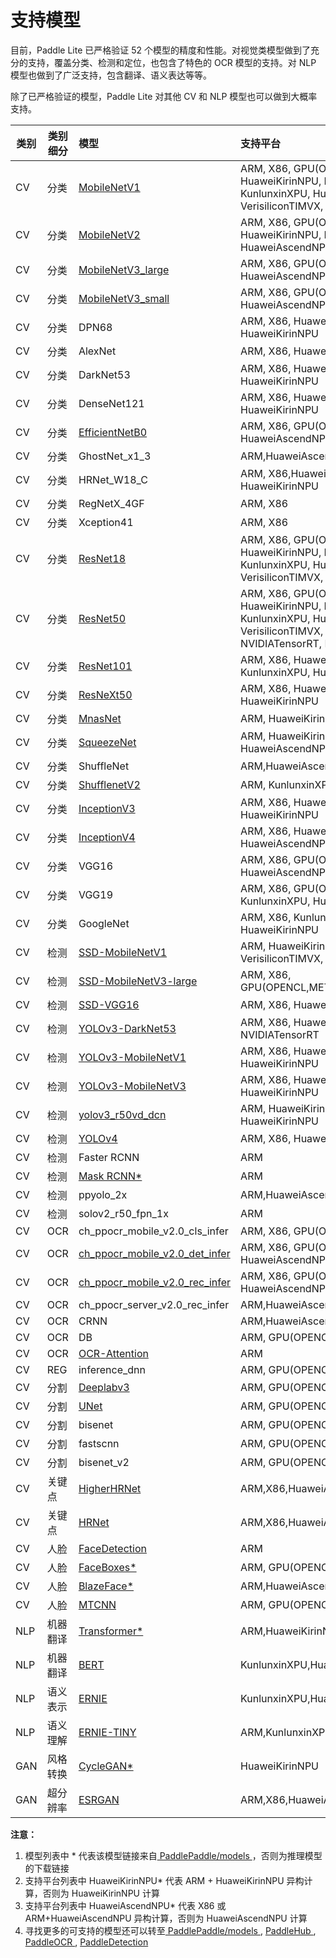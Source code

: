 # 支持模型

目前，Paddle Lite 已严格验证 52 个模型的精度和性能。对视觉类模型做到了充分的支持，覆盖分类、检测和定位，也包含了特色的 OCR 模型的支持。对 NLP 模型也做到了广泛支持，包含翻译、语义表达等等。

除了已严格验证的模型，Paddle Lite 对其他 CV 和 NLP 模型也可以做到大概率支持。

| 类别 | 类别细分 | 模型 | 支持平台 |
|-|-|:-|:-|
| CV | 分类 | [MobileNetV1](https://paddlelite-demo.bj.bcebos.com/models/mobilenet_v1_fp32_224_fluid.tar.gz) | ARM, X86, GPU(OPENCL,METAL), HuaweiKirinNPU, RockchipNPU, MediatekAPU, KunlunxinXPU, HuaweiAscendNPU, VerisiliconTIMVX, AndroidNNAPI |
| CV | 分类 | [MobileNetV2](https://paddlelite-demo.bj.bcebos.com/models/mobilenet_v2_fp32_224_fluid.tar.gz) | ARM, X86, GPU(OPENCL,METAL), HuaweiKirinNPU, KunlunxinXPU, HuaweiAscendNPU |
| CV | 分类 | [MobileNetV3_large](https://paddle-inference-dist.bj.bcebos.com/AI-Rank/mobile/MobileNetV3_large_x1_0.tar.gz) | ARM, X86, GPU(OPENCL,METAL), HuaweiAscendNPU, HuaweiKirinNPU |
| CV | 分类 | [MobileNetV3_small](https://paddle-inference-dist.bj.bcebos.com/AI-Rank/mobile/MobileNetV3_small_x1_0.tar.gz) | ARM, X86, GPU(OPENCL,METAL), HuaweiAscendNPU, HuaweiKirinNPU |
| CV | 分类 | DPN68 | ARM, X86, HuaweiAscendNPU, HuaweiKirinNPU |
| CV | 分类 | AlexNet | ARM, X86, HuaweiAscendNPU |
| CV | 分类 | DarkNet53 | ARM, X86, HuaweiAscendNPU, HuaweiKirinNPU |
| CV | 分类 | DenseNet121 | ARM, X86, HuaweiAscendNPU, HuaweiKirinNPU |
| CV | 分类 | [EfficientNetB0](https://paddlelite-demo.bj.bcebos.com/models/EfficientNetB0.tar.gz) | ARM, X86, GPU(OPENCL), KunlunxinXPU, HuaweiAscendNPU, HuaweiKirinNPU |
| CV | 分类 | GhostNet_x1_3 | ARM,HuaweiAscendNPU, HuaweiKirinNPU |
| CV | 分类 | HRNet_W18_C | ARM, X86,HuaweiAscendNPU, HuaweiKirinNPU |
| CV | 分类 | RegNetX_4GF | ARM, X86 |
| CV | 分类 | Xception41 | ARM, X86 |
| CV | 分类 | [ResNet18](https://paddlelite-demo.bj.bcebos.com/models/resnet18_fp32_224_fluid.tar.gz) | ARM, X86, GPU(OPENCL,METAL), HuaweiKirinNPU, RockchipNPU, KunlunxinXPU, HuaweiAscendNPU, VerisiliconTIMVX, AndroidNNAPI |
| CV | 分类 | [ResNet50](https://paddlelite-demo.bj.bcebos.com/models/resnet50_fp32_224_fluid.tar.gz) | ARM, X86, GPU(OPENCL,METAL), HuaweiKirinNPU, RockchipNPU, KunlunxinXPU, HuaweiAscendNPU, VerisiliconTIMVX, AndroidNNAPI, NVIDIATensorRT, IntelOpenVINO|
| CV | 分类 | [ResNet101](https://paddlelite-demo.bj.bcebos.com/NNAdapter/models/PaddleClas/ResNet101.tgz) | ARM, X86, HuaweiKirinNPU, RockchipNPU, KunlunxinXPU, HuaweiAscendNPU |
| CV | 分类 | [ResNeXt50](https://paddlelite-demo.bj.bcebos.com/NNAdapter/models/PaddleClas/ResNeXt50_32x4d.tgz) | ARM, X86, HuaweiAscendNPU, HuaweiKirinNPU |
| CV | 分类 | [MnasNet](https://paddlelite-demo.bj.bcebos.com/models/mnasnet_fp32_224_fluid.tar.gz)| ARM, HuaweiKirinNPU, HuaweiAscendNPU |
| CV | 分类 | [SqueezeNet](https://paddlelite-demo.bj.bcebos.com/models/squeezenet_fp32_224_fluid.tar.gz) | ARM, HuaweiKirinNPU, KunlunxinXPU, HuaweiAscendNPU |
| CV | 分类 | ShuffleNet | ARM,HuaweiAscendNPU |
| CV | 分类 | [ShufflenetV2](https://paddlelite-demo.bj.bcebos.com/models/shufflenetv2.tar.gz) | ARM, KunlunxinXPU, HuaweiAscendNPU |
| CV | 分类 | [InceptionV3](https://paddlelite-demo.bj.bcebos.com/NNAdapter/models/PaddleClas/InceptionV3.tgz) | ARM, X86, HuaweiAscendNPU, HuaweiKirinNPU |
| CV | 分类 | [InceptionV4](https://paddlelite-demo.bj.bcebos.com/models/inceptionv4.tar.gz) | ARM, X86, HuaweiKirinNPU, KunlunxinXPU, HuaweiAscendNPU |
| CV | 分类 | VGG16 | ARM, X86, GPU(OPENCL), KunlunxinXPU, HuaweiAscendNPU |
| CV | 分类 | VGG19 | ARM, X86, GPU(OPENCL,METAL), KunlunxinXPU, HuaweiAscendNPU|
| CV | 分类 | GoogleNet | ARM, X86, KunlunxinXPU, HuaweiAscendNPU, HuaweiKirinNPU |
| CV | 检测 | [SSD-MobileNetV1](https://paddlelite-demo.bj.bcebos.com/models/ssd_mobilenet_v1_pascalvoc_fp32_300_fluid.tar.gz) | ARM, HuaweiKirinNPU*, HuaweiAscendNPU*, VerisiliconTIMVX, AndroidNNAPI |
| CV | 检测 | [SSD-MobileNetV3-large](https://paddle-inference-dist.bj.bcebos.com/AI-Rank/mobile/ssdlite_mobilenet_v3_large.tar.gz) | ARM, X86, GPU(OPENCL,METAL),HuaweiAscendNPU* |
| CV | 检测 | [SSD-VGG16](https://paddlelite-demo.bj.bcebos.com/NNAdapter/models/PaddleDetection/ssd_vgg16_300_240e_voc.tgz) | ARM, X86, HuaweiAscendNPU* |
| CV | 检测 | [YOLOv3-DarkNet53](https://paddlelite-demo.bj.bcebos.com/NNAdapter/models/PaddleDetection/yolov3_darknet53_270e_coco.tgz) | ARM, X86, HuaweiAscendNPU* , NVIDIATensorRT|
| CV | 检测 | [YOLOv3-MobileNetV1](https://paddlelite-demo.bj.bcebos.com/NNAdapter/models/PaddleDetection/yolov3_mobilenet_v1_270e_coco.tgz) | ARM, X86, HuaweiAscendNPU*, HuaweiKirinNPU |
| CV | 检测 | [YOLOv3-MobileNetV3](https://paddlelite-demo.bj.bcebos.com/models/yolov3_mobilenet_v3_prune86_FPGM_320_fp32_fluid.tar.gz) | ARM, X86, HuaweiAscendNPU*, HuaweiKirinNPU |
| CV | 检测 | [yolov3_r50vd_dcn](https://paddlelite-demo.bj.bcebos.com/NNAdapter/models/PaddleDetection/yolov3_r50vd_dcn_270e_coco.tgz) | ARM, HuaweiKirinNPU*, HuaweiAscendNPU*, HuaweiKirinNPU |
| CV | 检测 | [YOLOv4](https://paddlelite-demo.bj.bcebos.com/NNAdapter/models/PaddleDetection/yolov4_cspdarknet.tgz) | ARM, X86, HuaweiAscendNPU* |
| CV | 检测 | Faster RCNN | ARM |
| CV | 检测 | [Mask RCNN*](https://github.com/PaddlePaddle/PaddleDetection/blob/release/0.4/docs/MODEL_ZOO_cn.md) | ARM |
| CV | 检测 | ppyolo_2x | ARM,HuaweiAscendNPU* |
| CV | 检测 | solov2_r50_fpn_1x | ARM |
| CV | OCR | ch_ppocr_mobile_v2.0_cls_infer | ARM, X86, GPU(OPENCL),HuaweiAscendNPU |
| CV | OCR | [ch_ppocr_mobile_v2.0_det_infer](https://paddlelite-demo.bj.bcebos.com/NNAdapter/models/PaddleOCR/ch_ppocr_mobile_v2.0_det_infer.tgz) | ARM, X86, GPU(OPENCL), HuaweiAscendNPU, HuaweiKirinNPU |
| CV | OCR | [ch_ppocr_mobile_v2.0_rec_infer](https://paddlelite-demo.bj.bcebos.com/NNAdapter/models/PaddleOCR/ch_ppocr_mobile_v2.0_rec_infer.tgz) | ARM, X86, GPU(OPENCL), HuaweiAscendNPU*, HuaweiKirinNPU* |
| CV | OCR | ch_ppocr_server_v2.0_rec_infer | ARM,HuaweiAscendNPU*, HuaweiKirinNPU* |
| CV | OCR | CRNN | ARM,HuaweiAscendNPU |
| CV | OCR | DB | ARM, GPU(OPENCL),HuaweiAscendNPU |
| CV | OCR | [OCR-Attention](https://paddle-inference-dist.bj.bcebos.com/ocr_attention.tar.gz) | ARM |
| CV | REG | inference_dnn | ARM, GPU(OPENCL) |
| CV | 分割 | [Deeplabv3](https://paddlelite-demo.bj.bcebos.com/models/deeplab_mobilenet_fp32_fluid.tar.gz) | ARM, GPU(OPENCL), HuaweiAscendNPU |
| CV | 分割 | [UNet](https://paddlelite-demo.bj.bcebos.com/models/Unet.zip) | ARM, GPU(OPENCL), HuaweiAscendNPU |
| CV | 分割 | bisenet | ARM, GPU(OPENCL),HuaweiAscendNPU |
| CV | 分割 | fastscnn | ARM, GPU(OPENCL) |
| CV | 分割 | bisenet_v2 | ARM, GPU(OPENCL),HuaweiAscendNPU |
| CV | 关键点 | [HigherHRNet](https://paddlelite-demo.bj.bcebos.com/NNAdapter/models/PaddleDetection/higherhrnet_hrnet_w32_640.tgz) | ARM,X86,HuaweiAscendNPU,HuaweiKirinNPU |
| CV | 关键点 | [HRNet](https://paddlelite-demo.bj.bcebos.com/NNAdapter/models/PaddleDetection/hrnet_w32_384x288.tgz) | ARM,X86,HuaweiAscendNPU,HuaweiKirinNPU |
| CV | 人脸 | [FaceDetection](https://paddlelite-demo.bj.bcebos.com/models/facedetection_fp32_240_430_fluid.tar.gz) | ARM |
| CV | 人脸 | [FaceBoxes*](https://github.com/PaddlePaddle/PaddleDetection/blob/release/0.4/docs/featured_model/FACE_DETECTION.md#FaceBoxes) | ARM, GPU(OPENCL), HuaweiAscendNPU |
| CV | 人脸 | [BlazeFace*](https://github.com/PaddlePaddle/PaddleDetection/blob/release/0.4/docs/featured_model/FACE_DETECTION.md#BlazeFace) | ARM,HuaweiAscendNPU |
| CV | 人脸 | [MTCNN](https://paddlelite-demo.bj.bcebos.com/models/mtcnn.zip)  | ARM, GPU(OPENCL) |
| NLP | 机器翻译 | [Transformer*](https://github.com/PaddlePaddle/models/tree/release/1.8/PaddleNLP/machine_translation/transformer) | ARM,HuaweiKirinNPU*,HuaweiAscendNPU* |
| NLP | 机器翻译 | [BERT](https://paddle-inference-dist.bj.bcebos.com/PaddleLite/models_and_data_for_unittests/bert.tar.gz) | KunlunxinXPU,HuaweiAscendNPU |
| NLP | 语义表示 | [ERNIE](https://paddle-inference-dist.bj.bcebos.com/PaddleLite/models_and_data_for_unittests/ernie.tar.gz) | KunlunxinXPU,HuaweiAscendNPU |
| NLP | 语义理解 | [ERNIE-TINY](https://paddlelite-demo.bj.bcebos.com/NNAdapter/models/PaddleNLP/ernie_tiny.tgz) | ARM,KunlunxinXPU,HuaweiAscendNPU |
| GAN | 风格转换 | [CycleGAN*](https://github.com/PaddlePaddle/models/tree/release/1.7/PaddleCV/gan/cycle_gan) | HuaweiKirinNPU |
| GAN | 超分辨率 | [ESRGAN](https://paddlelite-demo.bj.bcebos.com/NNAdapter/models/PaddleGAN/esrgan_psnr_x4_div2k.tgz) |ARM,X86,HuaweiAscendNPU,HuaweiKirinNPU|

**注意：**

1. 模型列表中 * 代表该模型链接来自[ PaddlePaddle/models ](https://github.com/PaddlePaddle/models)，否则为推理模型的下载链接
2. 支持平台列表中 HuaweiKirinNPU* 代表 ARM + HuaweiKirinNPU 异构计算，否则为 HuaweiKirinNPU 计算
3. 支持平台列表中 HuaweiAscendNPU* 代表 X86 或 ARM+HuaweiAscendNPU 异构计算，否则为 HuaweiAscendNPU 计算
4. 寻找更多的可支持的模型还可以转至[ PaddlePaddle/models ](https://github.com/PaddlePaddle/models), [ PaddleHub ](https://github.com/PaddlePaddle/PaddleHub), [ PaddleOCR ](https://github.com/PaddlePaddle/PaddleOCR), [ PaddleDetection ](https://github.com/PaddlePaddle/PaddleDetection)
